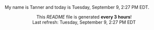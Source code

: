 My name is Tanner and today is Tuesday, September 9, 2:27 PM EDT.

<p align="center">This <i>README</i> file is generated <b>every 3 hours</b>!</br>Last refresh: Tuesday, September 9, 2:27 PM EDT<br /></p>
